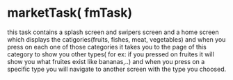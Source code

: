 # marketTask( fmTask)
this task contains a splash screen and swipers screen and a home screen which displays the catigories(fruits, fishes, meat, vegetables)
and when you press on each one of those categories it takes you to the page of this category to show you other types( for ex: if you pressed on fruites
it will show you what fruites exist like bananas,..) and when you press on a specific type you will navigate to another screen with the type you choosed.
